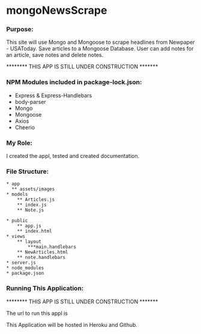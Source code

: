 # mongoNewsScrape

### Purpose:

This site will use Mongo and Mongoose to scrape headlines from Newpaper - USAToday.
Save articles to a Mongoose Database.  User can add notes for an article, save notes and delete notes.

******** THIS APP IS STILL UNDER CONSTRUCTION   *******


### NPM Modules included in package-lock.json:
* Express & Express-Handlebars
* body-parser
* Mongo
* Mongoose
* Axios
* Cheerio

### My Role:
I created the appl, tested and created documentation.

### File Structure:
    * app
      ** assets/images
    * models
        ** Articles.js
        ** index.js
        ** Note.js  
          
    * public
        ** app.js
        ** index.html
    * views
        ** layout
            ***main.handlebars
        ** NewArticles.html
        ** note.handlebars
    * server.js        
    * node_modules
    * package.json
    

###  Running This Application:

******** THIS APP IS STILL UNDER CONSTRUCTION   *******

The url to run this appl is  

This Application will be  hosted in Heroku and Github.


